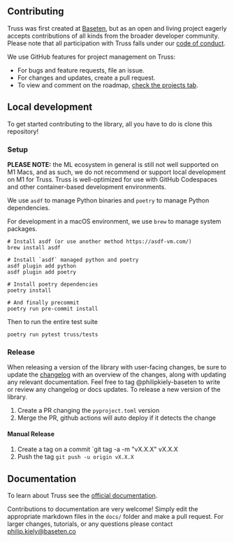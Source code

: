 ## Contributing

Truss was first created at [Baseten](https://baseten.co), but as an open and living project eagerly accepts contributions of all kinds from the broader developer community. Please note that all participation with Truss falls under our [code of conduct](CODE_OF_CONDUCT.md).

We use GitHub features for project management on Truss:

* For bugs and feature requests, file an issue.
* For changes and updates, create a pull request.
* To view and comment on the roadmap, [check the projects tab](https://github.com/basetenlabs/truss/projects?query=is%3Aopen).

## Local development

To get started contributing to the library, all you have to do is clone this repository!

### Setup

**PLEASE NOTE:** the ML ecosystem in general is still not well supported on M1 Macs, and as such, we do not recommend or support local development on M1 for Truss. Truss is well-optimized for use with GitHub Codespaces and other container-based development environments.

We use `asdf` to manage Python binaries and `poetry` to manage Python dependencies.

For development in a macOS environment, we use `brew` to manage system packages.

```
# Install asdf (or use another method https://asdf-vm.com/)
brew install asdf

# Install `asdf` managed python and poetry
asdf plugin add python
asdf plugin add poetry

# Install poetry dependencies
poetry install

# And finally precommit
poetry run pre-commit install
```

Then to run the entire test suite

```
poetry run pytest truss/tests
```

### Release

When releasing a version of the library with user-facing changes, be sure to update the [changelog](docs/CHANGELOG.md) with an overview of the changes, along with updating any relevant documentation. Feel free to tag @philipkiely-baseten to write or review any changelog or docs updates.
To release a new version of the library.

1. Create a PR changing the `pyproject.toml` version
2. Merge the PR, github actions will auto deploy if it detects the change

#### Manual Release

1. Create a tag on a commit `git tag -a -m "vX.X.X" vX.X.X
2. Push the tag  `git push -u origin vX.X.X`

## Documentation

To learn about Truss see the [official documentation](https://truss.baseten.co).

Contributions to documentation are very welcome! Simply edit the appropriate markdown files in the `docs/` folder and make a pull request. For larger changes, tutorials, or any questions please contact [philip.kiely@baseten.co](mailto:philip.kiely@baseten.co)